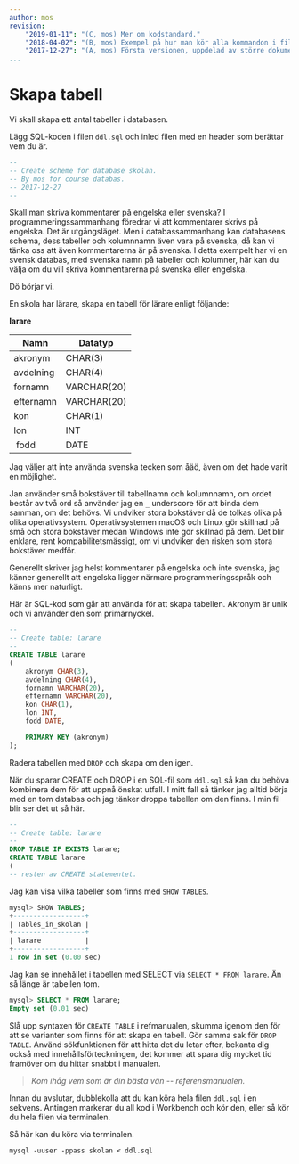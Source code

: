 ```yaml
---
author: mos
revision:
    "2019-01-11": "(C, mos) Mer om kodstandard."
    "2018-04-02": "(B, mos) Exempel på hur man kör alla kommandon i filen."
    "2017-12-27": "(A, mos) Första versionen, uppdelad av större dokument."
...
```

Skapa tabell
==================================

Vi skall skapa ett antal tabeller i databasen.

Lägg SQL-koden i filen `ddl.sql` och inled filen med en header som berättar vem du är.

```sql
--
-- Create scheme for database skolan.
-- By mos for course databas.
-- 2017-12-27
--
```

Skall man skriva kommentarer på engelska eller svenska? I programmeringssammanhang föredrar vi att kommentarer skrivs på engelska. Det är utgångsläget. Men i databassammanhang kan databasens schema, dess tabeller och kolumnnamn även vara på svenska, då kan vi tänka oss att även kommentarerna är på svenska. I detta exempelt har vi en svensk databas, med svenska namn på tabeller och kolumner, här kan du välja om du vill skriva kommentarerna på svenska eller engelska.

Dö börjar vi.

En skola har lärare, skapa en tabell för lärare enligt följande:

**larare**

| Namn            | Datatyp     |
|-----------------|-------------|
| akronym         | CHAR(3)     |
| avdelning       | CHAR(4)     |
| fornamn         | VARCHAR(20) |
| efternamn       | VARCHAR(20) |
| kon             | CHAR(1)     |
| lon             | INT         |
| fodd            | DATE        |

Jag väljer att inte använda svenska tecken som åäö, även om det hade varit en möjlighet.

Jan använder små bokstäver till tabellnamn och kolumnnamn, om ordet består av två ord så använder jag en `_` underscore för att binda dem samman, om det behövs. Vi undviker stora bokstäver då de tolkas olika på olika operativsystem. Operativsystemen macOS och Linux gör skillnad på små och stora bokstäver medan Windows inte gör skillnad på dem. Det blir enklare, rent kompabilitetsmässigt, om vi undviker den risken som stora bokstäver medför.

Generellt skriver jag helst kommentarer på engelska och inte svenska, jag känner generellt att engelska ligger närmare programmeringsspråk och känns mer naturligt.

Här är SQL-kod som går att använda för att skapa tabellen. Akronym är unik och vi använder den som primärnyckel.

```sql
--
-- Create table: larare
--
CREATE TABLE larare
(
    akronym CHAR(3),
    avdelning CHAR(4),
    fornamn VARCHAR(20),
    efternamn VARCHAR(20),
    kon CHAR(1),
    lon INT,
    fodd DATE,

    PRIMARY KEY (akronym)
);
```

Radera tabellen med `DROP` och skapa om den igen.

När du sparar CREATE och DROP i en SQL-fil som `ddl.sql` så kan du behöva kombinera dem för att uppnå önskat utfall. I mitt fall så tänker jag alltid börja med en tom databas och jag tänker droppa tabellen om den finns. I min fil blir ser det ut så här.

```sql
--
-- Create table: larare
--
DROP TABLE IF EXISTS larare;
CREATE TABLE larare
(
-- resten av CREATE statementet.
```

Jag kan visa vilka tabeller som finns med `SHOW TABLES`.

```sql
mysql> SHOW TABLES;
+------------------+
| Tables_in_skolan |
+------------------+
| larare           |
+------------------+
1 row in set (0.00 sec)
```

Jag kan se innehållet i tabellen med SELECT via `SELECT * FROM larare`. Än så länge är tabellen tom.

```sql
mysql> SELECT * FROM larare;
Empty set (0.01 sec)
```

Slå upp syntaxen för `CREATE TABLE` i refmanualen, skumma igenom den för att se varianter som finns för att skapa en tabell. Gör samma sak för `DROP TABLE`. Använd sökfunktionen för att hitta det du letar efter, bekanta dig också med innehållsförteckningen, det kommer att spara dig mycket tid framöver om du hittar snabbt i manualen.

> *Kom ihåg vem som är din bästa vän -- referensmanualen.*

Innan du avslutar, dubblekolla att du kan köra hela filen `ddl.sql` i en sekvens. Antingen markerar du all kod i Workbench och kör den, eller så kör du hela filen via terminalen.

Så här kan du köra via terminalen.

```text
mysql -uuser -ppass skolan < ddl.sql
```

